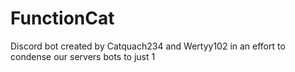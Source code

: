 # FunctionCat
Discord bot created by Catquach234 and Wertyy102 in an effort to condense our servers bots to just 1
